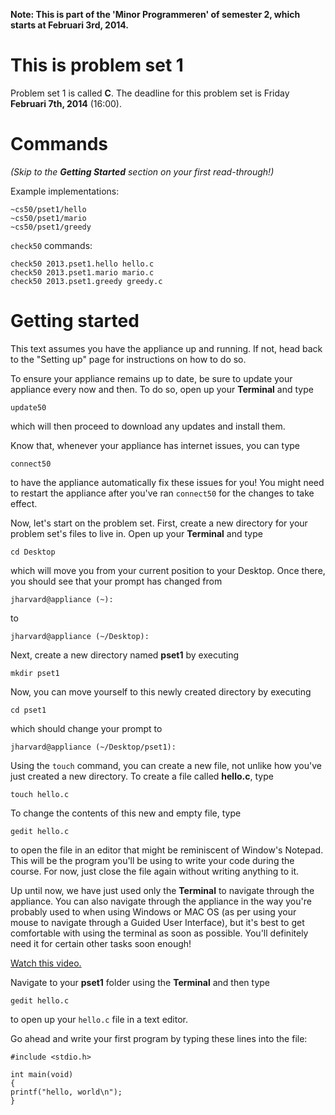 **Note: This is part of the 'Minor Programmeren' of semester 2, which starts at
Februari 3rd, 2014.**

# This is problem set 1

Problem set 1 is called **C**.
The deadline for this problem set is Friday **Februari 7th, 2014** (16:00).

# Commands

*(Skip to the __Getting Started__ section on your first read-through!)*

Example implementations:

	~cs50/pset1/hello
	~cs50/pset1/mario
	~cs50/pset1/greedy

`check50` commands:

	check50 2013.pset1.hello hello.c
	check50 2013.pset1.mario mario.c
	check50 2013.pset1.greedy greedy.c

# Getting started

This text assumes you have the appliance up and running. If not, head back to
the "Setting up" page for instructions on how to do so.

To ensure your appliance remains up to date, be sure to update your appliance
every now and then. To do so, open up your **Terminal** and type

	update50

which will then proceed to download any updates and install them.

Know that, whenever your appliance has internet issues, you can type

	connect50

to have the appliance automatically fix these issues for you! You might need to
restart the appliance after you've ran `connect50` for the changes to take
effect.

Now, let's start on the problem set. First, create a new directory for your
problem set's files to live in. Open up your **Terminal** and type

	cd Desktop

which will move you from your current position to your Desktop. Once there,
you should see that your prompt has changed from
  
	jharvard@appliance (~):

to

	jharvard@appliance (~/Desktop):

Next, create a new directory named **pset1** by executing

	mkdir pset1

Now, you can move yourself to this newly created directory by executing

	cd pset1

which should change your prompt to

	jharvard@appliance (~/Desktop/pset1):

Using the `touch` command, you can create a new file, not unlike how you've
just created a new directory. To create a file called **hello.c**, type

	touch hello.c

To change the contents of this new and empty file, type

	gedit hello.c

to open the file in an editor that might be reminiscent of Window's Notepad.
This will be the program you'll be using to write your code during the course.
For now, just close the file again without writing anything to it.

Up until now, we have just used only the **Terminal** to navigate through the
appliance. You can also navigate through the appliance in the way you're
probably used to when using Windows or MAC OS (as per using your mouse to
navigate through a Guided User Interface), but it's best to get comfortable
with using the terminal as soon as possible. You'll definitely need it for
certain other tasks soon enough!

[Watch this video.](http://www.youtube.com/watch?v=HkQD6aw7oDc)

Navigate to your **pset1** folder using the **Terminal** and then type

	gedit hello.c

to open up your `hello.c` file in a text editor.

Go ahead and write your first program by typing these lines into the file:

	#include <stdio.h>
	
	int main(void)
	{
    printf("hello, world\n");
	}